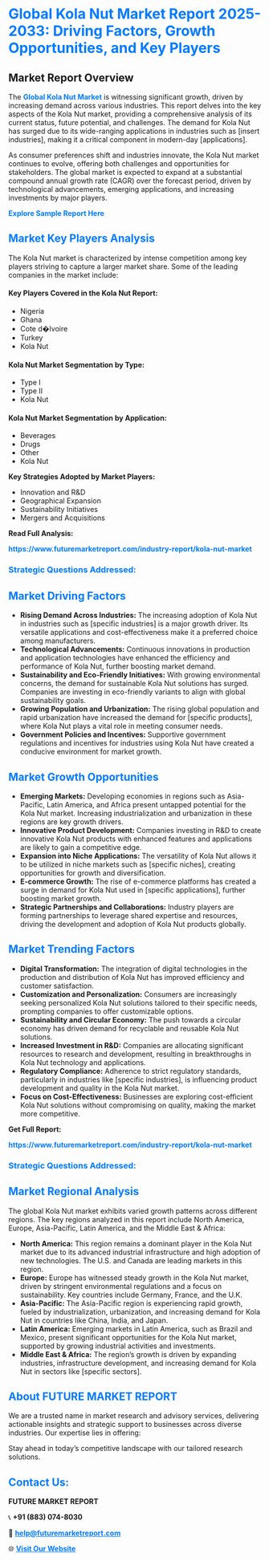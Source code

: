 <h1 style="color: #007BFF;">Global Kola Nut Market Report 2025-2033: Driving Factors, Growth Opportunities, and Key Players</h1>

<section id="overview">
<h2>Market Report Overview</h2>
<p>The <a href="https://www.futuremarketreport.com/industry-report/kola-nut-market" style="color: #007BFF; text-decoration: none;"><strong>Global Kola Nut Market</strong></a> is witnessing significant growth, driven by increasing demand across various industries. This report delves into the key aspects of the Kola Nut market, providing a comprehensive analysis of its current status, future potential, and challenges. The demand for Kola Nut has surged due to its wide-ranging applications in industries such as [insert industries], making it a critical component in modern-day [applications].</p>
<p>As consumer preferences shift and industries innovate, the Kola Nut market continues to evolve, offering both challenges and opportunities for stakeholders. The global market is expected to expand at a substantial compound annual growth rate (CAGR) over the forecast period, driven by technological advancements, emerging applications, and increasing investments by major players.</p>
</section>

<section id="overview">
<p><a href="https://www.futuremarketreport.com/request-sample/reportId=110158" style="color: #007BFF; text-decoration: none;"><strong>Explore Sample Report Here</strong></a></p>
</section>

<section id="key-players">
<h2 style="color: #007BFF;">Market Key Players Analysis</h2>
<p>The Kola Nut market is characterized by intense competition among key players striving to capture a larger market share. Some of the leading companies in the market include:</p>
<h4>Key Players Covered in the Kola Nut Report:</h4>
<ul><li>Nigeria</li><li>Ghana</li><li>Cote d�Ivoire</li><li>Turkey</li><li>Kola Nut</li></ul>
<h4>Kola Nut Market Segmentation by Type:</h4>
<ul><li>Type I</li><li>Type II</li><li>Kola Nut</li></ul>

<h4>Kola Nut Market Segmentation by Application:</h4>
<ul><li>Beverages</li><li>Drugs</li><li>Other</li><li>Kola Nut</li></ul>
<p><strong>Key Strategies Adopted by Market Players:</strong></p>
<ul>
<li>Innovation and R&D</li>
<li>Geographical Expansion</li>
<li>Sustainability Initiatives</li>
<li>Mergers and Acquisitions</li>
</ul>
</section>

<section>
<p><strong>Read Full Analysis: </strong></p><a href="https://www.futuremarketreport.com/industry-report/kola-nut-market" style="color: #007BFF; text-decoration: none;"><strong>https://www.futuremarketreport.com/industry-report/kola-nut-market</strong></a>
<h3 style="color: #007BFF;">Strategic Questions Addressed:</h3>
</section>

<section id="driving-factors">
<h2 style="color: #007BFF;">Market Driving Factors</h2>
<ul>
<li><strong>Rising Demand Across Industries:</strong> The increasing adoption of Kola Nut in industries such as [specific industries] is a major growth driver. Its versatile applications and cost-effectiveness make it a preferred choice among manufacturers.</li>
<li><strong>Technological Advancements:</strong> Continuous innovations in production and application technologies have enhanced the efficiency and performance of Kola Nut, further boosting market demand.</li>
<li><strong>Sustainability and Eco-Friendly Initiatives:</strong> With growing environmental concerns, the demand for sustainable Kola Nut solutions has surged. Companies are investing in eco-friendly variants to align with global sustainability goals.</li>
<li><strong>Growing Population and Urbanization:</strong> The rising global population and rapid urbanization have increased the demand for [specific products], where Kola Nut plays a vital role in meeting consumer needs.</li>
<li><strong>Government Policies and Incentives:</strong> Supportive government regulations and incentives for industries using Kola Nut have created a conducive environment for market growth.</li>
</ul>
</section>

<section id="growth-opportunities">
<h2 style="color: #007BFF;">Market Growth Opportunities</h2>
<ul>
<li><strong>Emerging Markets:</strong> Developing economies in regions such as Asia-Pacific, Latin America, and Africa present untapped potential for the Kola Nut market. Increasing industrialization and urbanization in these regions are key growth drivers.</li>
<li><strong>Innovative Product Development:</strong> Companies investing in R&D to create innovative Kola Nut products with enhanced features and applications are likely to gain a competitive edge.</li>
<li><strong>Expansion into Niche Applications:</strong> The versatility of Kola Nut allows it to be utilized in niche markets such as [specific niches], creating opportunities for growth and diversification.</li>
<li><strong>E-commerce Growth:</strong> The rise of e-commerce platforms has created a surge in demand for Kola Nut used in [specific applications], further boosting market growth.</li>
<li><strong>Strategic Partnerships and Collaborations:</strong> Industry players are forming partnerships to leverage shared expertise and resources, driving the development and adoption of Kola Nut products globally.</li>
</ul>
</section>

<section id="trending-factors">
<h2 style="color: #007BFF;">Market Trending Factors</h2>
<ul>
<li><strong>Digital Transformation:</strong> The integration of digital technologies in the production and distribution of Kola Nut has improved efficiency and customer satisfaction.</li>
<li><strong>Customization and Personalization:</strong> Consumers are increasingly seeking personalized Kola Nut solutions tailored to their specific needs, prompting companies to offer customizable options.</li>
<li><strong>Sustainability and Circular Economy:</strong> The push towards a circular economy has driven demand for recyclable and reusable Kola Nut solutions.</li>
<li><strong>Increased Investment in R&D:</strong> Companies are allocating significant resources to research and development, resulting in breakthroughs in Kola Nut technology and applications.</li>
<li><strong>Regulatory Compliance:</strong> Adherence to strict regulatory standards, particularly in industries like [specific industries], is influencing product development and quality in the Kola Nut market.</li>
<li><strong>Focus on Cost-Effectiveness:</strong> Businesses are exploring cost-efficient Kola Nut solutions without compromising on quality, making the market more competitive.</li>
</ul>
</section>

<section>
<p><strong>Get Full Report: </strong></p><a href="https://www.futuremarketreport.com/industry-report/kola-nut-market" style="color: #007BFF; text-decoration: none;"><strong>https://www.futuremarketreport.com/industry-report/kola-nut-market</strong></a>
<h3 style="color: #007BFF;">Strategic Questions Addressed:</h3>
</section>


<section id="regional-analysis">
<h2 style="color: #007BFF;">Market Regional Analysis</h2>
<p>The global Kola Nut market exhibits varied growth patterns across different regions. The key regions analyzed in this report include North America, Europe, Asia-Pacific, Latin America, and the Middle East & Africa:</p>
<ul>
<li><strong>North America:</strong> This region remains a dominant player in the Kola Nut market due to its advanced industrial infrastructure and high adoption of new technologies. The U.S. and Canada are leading markets in this region.</li>
<li><strong>Europe:</strong> Europe has witnessed steady growth in the Kola Nut market, driven by stringent environmental regulations and a focus on sustainability. Key countries include Germany, France, and the U.K.</li>
<li><strong>Asia-Pacific:</strong> The Asia-Pacific region is experiencing rapid growth, fueled by industrialization, urbanization, and increasing demand for Kola Nut in countries like China, India, and Japan.</li>
<li><strong>Latin America:</strong> Emerging markets in Latin America, such as Brazil and Mexico, present significant opportunities for the Kola Nut market, supported by growing industrial activities and investments.</li>
<li><strong>Middle East & Africa:</strong> The region’s growth is driven by expanding industries, infrastructure development, and increasing demand for Kola Nut in sectors like [specific sectors].</li>
</ul>
</section>

<footer>
<h2 style="color: #007BFF;">About FUTURE MARKET REPORT</h2>
<p>We are a trusted name in market research and advisory services, delivering actionable insights and strategic support to businesses across diverse industries. Our expertise lies in offering:</p>

<p>Stay ahead in today’s competitive landscape with our tailored research solutions.</p>

<h2 style="color: #007BFF;">Contact Us:</h2>
<p><strong>FUTURE MARKET REPORT</strong></p>
<p>📞 <strong>+91 (883) 074-8030</strong></p>
<p>📧 <strong><a href="mailto:help@futuremarketreport.com" style="color: #007BFF;">help@futuremarketreport.com</a></strong></p>
<p>🌐 <strong><a href="https://www.futuremarketreport.com/" style="color: #007BFF;">Visit Our Website</a></strong></p>
</footer>